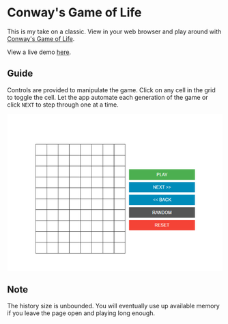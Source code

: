 # Conway's Game of Life

This is my take on a classic. View in your web browser and play around with [Conway's Game of Life][wiki-cgol].

View a live demo [here](https://median-man.github.io/conways-gol/).

## Guide

Controls are provided to manipulate the game. Click on any cell in the grid to toggle the cell. Let the app automate each generation of the game or click `NEXT` to step through one at a time.

![Animated game demo](./assets/game-animation.gif)

## Note

The history size is unbounded. You will eventually use up available memory if you leave
the page open and playing long enough.

[wiki-cgol]: https://en.wikipedia.org/wiki/Conway%27s_Game_of_Life
